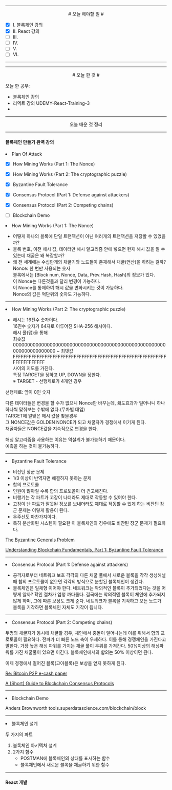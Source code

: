 

----

<div align='center'>
# 오늘 해야할 일 #
</div>

- [x]  Ⅰ. 블록체인 강의
- [x]  Ⅱ. React 강의
- [ ]  Ⅲ. 
- [ ]  Ⅳ. 
- [ ]  Ⅴ. 
- [ ]  Ⅵ. 

----


----

<div align="center"># 오늘 한 것 #</div>

오늘 한 공부: 
- 블록체인 강의 
- 리엑트 강의 UDEMY-React-Training-3
- 


----

<div align="center">오늘 배운 것 정리</div>  

----  

#### 블록체인 만들기 완벽 강의  

<li>Plan Of Attack</li>  

- [x] How Mining Works (Part 1: The Nonce)  
- [x] How Mining Works (Part 2: The cryptographic puzzle)  
- [x] Byzantine Fault Tolerance  
- [x] Consensus Protocol (Part 1: Defense against attackers)  
- [x] Consensus Protocol (Part 2: Competing chains)  
- [ ] Blockchain Demo  



<li>How Mining Works (Part 1: The Nonce)</li>  

- 어떻게 하나의 블록에 단일 트랜젝션이 아닌 여러개의 트랜잭션을 저장할 수 있었을까?  
- 블록 번호, 이전 해시 값, 데이터만 해시 알고리즘 안에 넣으면 현재 해시 값을 알 수 있는데 채굴은 왜 복잡할까?  
- 왜 전 세계에는 수십만개의 채굴기와 노드들이 존재해서 채굴(연산)을 하려는 걸까?  
Nonce: 한 번만 사용되는 숫자  
블록에서는 [Block num, Nonce, Data, Prev.Hash, Hash]의 정보가 있다.  
이 Nonce는 다른것들과 달리 변경이 가능하다.  
이 Nonce를 통제하여 해시 값을 변화시키는 것이 가능하다.  
Nonce의 값은 억단위의 숫자도 가능하다.  

----  

<li>How Mining Works (Part 2: The cryptographic puzzle)</li>  

- 해시는 16진수 숫자이다.  
16진수 숫자가 64자로 이루어진 SHA-256 해시이다.  
해시 풀(맵)을 통해  
최솟값  
000000000000000000000000000000000000000000000000000000000000000000000 ~
최댓값  
FFFFFFFFFFFFFFFFFFFFFFFFFFFFFFFFFFFFFFFFFFFFFFFFFFFFFFFFFFFFFFFFFFFFFF  
사이의 지도를 가진다.  
특정 TARGET을 정하고 UP, DOWN을 정한다.  
※ TARGET - 선행제로가 4개인 경우  

선행제로: 앞이 0인 숫자  

다른 데이터들은 변경을 할 수가 없으니 Nonce만 바꾸는데, 쇄도효과가 일어나니 하나하나씩 맞춰보는 수밖에 없다.(무차별 대입)  
TARGET에 알맞은 해시 값을 찾을경우  
그 NONCE값은 GOLDEN NONCE가 되고 채굴자가 경쟁에서 이기게 된다.  
채굴자들은 NONCE값을 지속적으로 변경을 한다.  

해싱 알고리즘을 사용하는 이유는 역설계가 불가능하기 때문이다.  
예측을 하는 것이 불가능하다.  


----  

<li>Byzantine Fault Tolerance</li>  

- 비잔틴 장군 문제  
- 1/3 이상이 반역자면 해결하지 못하는 문제  
- 합의 프로토콜  
- 인원이 많아질 수록 합의 프로토콜이 더 견고해진다.  
- 비행기는 각 파트가 고장이 나더라도 제대로 작동할 수 있어야 한다.  
- 고장이 난 파트가 잘못된 정보를 보내더라도 제대로 작동할 수 있게 하는 비잔틴 장군 문제는 이렇게 활용이 된다.  
- 우주선도 마찬가지이다.  
- 특히 분산화된 시스템이 필요한 이 블록체인의 경우에도 비잔틴 장군 문제가 필요하다.  

<a href="[https://people.eecs.berkeley.edu/~luca/cs174/byzantine.pdf](https://people.eecs.berkeley.edu/~luca/cs174/byzantine.pdf)">  
The Byzantine Generals Problem  
</a>  

<a href="[https://medium.com/loom-network/understanding-blockchain-fundamentals-part-1-byzantine-fault-tolerance-245f46fe8419](https://medium.com/loom-network/understanding-blockchain-fundamentals-part-1-byzantine-fault-tolerance-245f46fe8419)">Understanding Blockchain Fundamentals, Part 1: Byzantine Fault Tolerance</a>  

----  

<li>Consensus Protocol (Part 1: Defense against attackers)  </li>  

- 공격자로부터 네트워크 보호
각각의 다른 채굴 풀에서 새로운 블록을 각각 생성해낼때 합의 프로토콜이 없으면
각각의 방식으로 분할된 블록체인이 생긴다.
- 블록체인은 일체형 이어야 한다.
네트워크는 악의적인 블록이 추가되었다는 것을 어떻게 알까?
확인 절차가 엄청 까다롭다.
결국에는 악의적엔 블록이 체인에 추가되지 않게 하며, 그에 따른 보상도 크게 준다.
네트워크가 블록을 기각하고 모든 노드가 블록을 기각하면 블록체인 자체도 기각이 됩니다.



----

<li>Consensus Protocol (Part 2: Competing chains)</li>  

두명의 채굴자가 동시에 채굴할 경우, 체인에서 충돌이 일어나는데 이를 위해서 합의 프로토콜이 필요하다.
전파가 더 빠른 노드 측이 우세하다.
이를 통해 경쟁체인을 가진다고 말한다.
가장 높은 해싱 파워를 가지는 채굴 풀이 우위를 가져간다.
50%이상의 해싱파워를 가진 채굴풀이 있으면 이긴다.
블록체인에서의 합의는 50% 이상이면 된다.

이제 경쟁에서 떨어진 블록(고아블록)은 보상을 얻지 못하게 된다.

<a href="https://www.mail-archive.com/cryptography@metzdowd.com/msg09997.html">Re: Bitcoin P2P e-cash paper</a>

<a href="https://www.coindesk.com/short-guide-blockchain-consensus-protocols">A (Short) Guide to Blockchain Consensus Protocols
</a>

----

<li>Blockchain Demo</li>  

Anders Brownworth
tools.superdatascience.com/blockchain/block


----

<li>블록체인 설계</li>  

두 가지의 파트
1. 블록체인 아키텍처 설계
2. 2가지 함수
	- POSTMAN에 블록체인의 상태를 표시하는 함수
	- 블록체인에서 새로운 블록을 채굴하기 위한 함수



----

####  
  
#### React 개발  
  
####